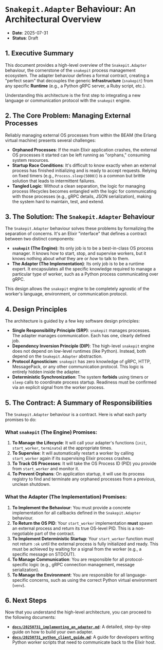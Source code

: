# `Snakepit.Adapter` Behaviour: An Architectural Overview

- **Date**: 2025-07-31
- **Status**: Draft

## 1. Executive Summary

This document provides a high-level overview of the `Snakepit.Adapter` behaviour, the cornerstone of the `snakepit` process management ecosystem. The adapter behaviour defines a formal contract, creating a "perfect seam" that decouples the generic **Infrastructure** (`snakepit`) from any specific **Runtime** (e.g., a Python gRPC server, a Ruby script, etc.).

Understanding this architecture is the first step to integrating a new language or communication protocol with the `snakepit` engine.

## 2. The Core Problem: Managing External Processes

Reliably managing external OS processes from within the BEAM (the Erlang virtual machine) presents several challenges:

-   **Orphaned Processes**: If the main Elixir application crashes, the external OS processes it started can be left running as "orphans," consuming system resources.
-   **Startup Race Conditions**: It's difficult to know exactly when an external process has finished initializing and is ready to accept requests. Relying on fixed timers (e.g., `Process.sleep(5000)`) is a common but brittle solution that leads to intermittent failures.
-   **Tangled Logic**: Without a clean separation, the logic for managing process lifecycles becomes entangled with the logic for communicating with those processes (e.g., gRPC details, JSON serialization), making the system hard to maintain, test, and extend.

## 3. The Solution: The `Snakepit.Adapter` Behaviour

The `Snakepit.Adapter` behaviour solves these problems by formalizing the separation of concerns. It's an Elixir "interface" that defines a contract between two distinct components:

-   **`snakepit` (The Engine)**: Its only job is to be a best-in-class OS process manager. It knows how to start, stop, and supervise workers, but it knows nothing about *what* they are or *how* to talk to them.
-   **The Adapter (The Implementation)**: Its only job is to be a runtime expert. It encapsulates all the specific knowledge required to manage a particular type of worker, such as a Python process communicating over gRPC.

This design allows the `snakepit` engine to be completely agnostic of the worker's language, environment, or communication protocol.

## 4. Design Principles

The architecture is guided by a few key software design principles:

-   **Single Responsibility Principle (SRP)**: `snakepit` manages processes. The adapter manages communication. Each has one, clearly defined job.
-   **Dependency Inversion Principle (DIP)**: The high-level `snakepit` engine does not depend on low-level runtimes (like Python). Instead, both depend on the `Snakepit.Adapter` abstraction.
-   **Protocol Agnosticism**: `snakepit` has zero knowledge of gRPC, HTTP, MessagePack, or any other communication protocol. This logic is entirely hidden inside the adapter.
-   **Deterministic Synchronization**: The system **forbids** using timers or `sleep` calls to coordinate process startup. Readiness must be confirmed via an explicit signal from the worker process.

## 5. The Contract: A Summary of Responsibilities

The `Snakepit.Adapter` behaviour is a contract. Here is what each party promises to do:

### What `snakepit` (The Engine) Promises:

1.  **To Manage the Lifecycle**: It will call your adapter's functions (`init`, `start_worker`, `terminate`) at the appropriate times.
2.  **To Supervise**: It will automatically restart a worker by calling `start_worker` again if its supervising Elixir process crashes.
3.  **To Track OS Processes**: It will take the OS Process ID (PID) you provide from `start_worker` and monitor it.
4.  **To Prevent Orphans**: On application startup, it will use its process registry to find and terminate any orphaned processes from a previous, unclean shutdown.

### What the Adapter (The Implementation) Promises:

1.  **To Implement the Behaviour**: You must provide a concrete implementation for all callbacks defined in the `Snakepit.Adapter` behaviour.
2.  **To Return the OS PID**: Your `start_worker` implementation **must** spawn an external process and return its true OS-level PID. This is a non-negotiable part of the contract.
3.  **To Implement Deterministic Startup**: Your `start_worker` function must not return `:ok` until the external process is fully initialized and ready. This must be achieved by waiting for a signal from the worker (e.g., a specific message on STDOUT).
4.  **To Manage Communication**: You are responsible for all protocol-specific logic (e.g., gRPC connection management, message serialization).
5.  **To Manage the Environment**: You are responsible for all language-specific concerns, such as using the correct Python virtual environment (`venv`).

## 6. Next Steps

Now that you understand the high-level architecture, you can proceed to the following documents:

-   **[`docs/20250731_implementing_an_adapter.md`](./20250731_implementing_an_adapter.md)**: A detailed, step-by-step guide on how to build your own adapter.
-   **[`docs/20250731_python_client_guide.md`](./20250731_python_client_guide.md)**: A guide for developers writing Python worker scripts that need to communicate back to the Elixir host.
